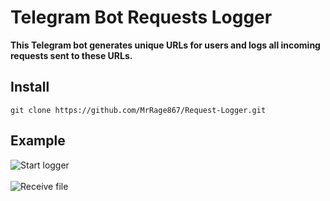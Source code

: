 # Telegram Bot Requests Logger

**This Telegram bot generates unique URLs for users and logs all incoming requests sent to these URLs.**

## Install
```
git clone https://github.com/MrRage867/Request-Logger.git
```
## Example
![Start logger](https://cdn.discordapp.com/attachments/846740705430208522/1115381302582071358/image.png)<br><br>
![Receive file](https://cdn.discordapp.com/attachments/846740705430208522/1115381335272472716/image.png)
